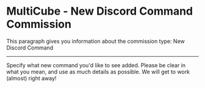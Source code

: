 # MultiCube - New Discord Command Commission

This paragraph gives you information about the commission type: New Discord Command

---

Specify what new command you'd like to see added. Please be clear in what you mean, and use as much details as possible. We will get to work (almost) right away!
